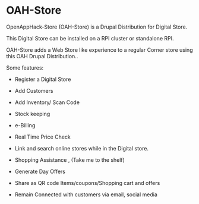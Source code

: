 # OAH-Store
OpenAppHack-Store (OAH-Store) is a Drupal Distribution for Digital Store.

This Digital Store can be installed on a RPI cluster or standalone RPI.

OAH-Store adds a Web Store like experience to a regular Corner store using this OAH Drupal Distribution..

Some features:

- Register a Digital Store
- Add Customers
- Add Inventory/ Scan Code 
- Stock keeping
- e-Billing

- Real Time Price Check
- Link and search online stores while in the Digital store.
- Shopping Assistance , (Take me to the shelf)
- Generate Day Offers
- Share as QR code Items/coupons/Shopping cart and offers

- Remain Connected with customers via email, social media 


